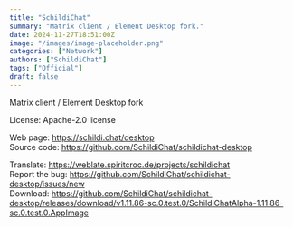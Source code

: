 ```yaml
---
title: "SchildiChat"
summary: "Matrix client / Element Desktop fork."
date: 2024-11-27T18:51:00Z
image: "/images/image-placeholder.png"
categories: ["Network"]
authors: ["SchildiChat"]
tags: ["Official"]
draft: false
---
```


Matrix client / Element Desktop fork

License: Apache-2.0 license

Web page: <https://schildi.chat/desktop>  
Source code: <https://github.com/SchildiChat/schildichat-desktop>

Translate: <https://weblate.spiritcroc.de/projects/schildichat>  
Report the bug: <https://github.com/SchildiChat/schildichat-desktop/issues/new>  
Download: <https://github.com/SchildiChat/schildichat-desktop/releases/download/v1.11.86-sc.0.test.0/SchildiChatAlpha-1.11.86-sc.0.test.0.AppImage>
